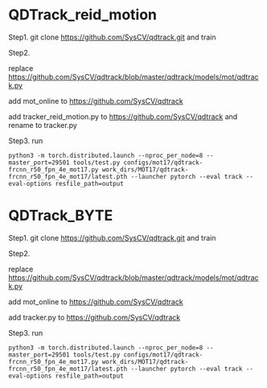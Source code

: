 # QDTrack_reid_motion

Step1.  git clone https://github.com/SysCV/qdtrack.git and train


Step2. 

replace https://github.com/SysCV/qdtrack/blob/master/qdtrack/models/mot/qdtrack.py

add mot_online to https://github.com/SysCV/qdtrack

add tracker_reid_motion.py to https://github.com/SysCV/qdtrack and rename to tracker.py

Step3. run
```
python3 -m torch.distributed.launch --nproc_per_node=8 --master_port=29501 tools/test.py configs/mot17/qdtrack-frcnn_r50_fpn_4e_mot17.py work_dirs/MOT17/qdtrack-frcnn_r50_fpn_4e_mot17/latest.pth --launcher pytorch --eval track --eval-options resfile_path=output
```


# QDTrack_BYTE

Step1.  git clone https://github.com/SysCV/qdtrack.git and train


Step2. 

replace https://github.com/SysCV/qdtrack/blob/master/qdtrack/models/mot/qdtrack.py

add mot_online to https://github.com/SysCV/qdtrack

add tracker.py to https://github.com/SysCV/qdtrack


Step3. run
```
python3 -m torch.distributed.launch --nproc_per_node=8 --master_port=29501 tools/test.py configs/mot17/qdtrack-frcnn_r50_fpn_4e_mot17.py work_dirs/MOT17/qdtrack-frcnn_r50_fpn_4e_mot17/latest.pth --launcher pytorch --eval track --eval-options resfile_path=output
```
